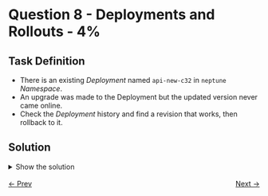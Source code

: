 # Question 8 - Deployments and Rollouts - 4%

## Task Definition

- There is an existing *Deployment* named `api-new-c32` in `neptune` *Namespace*.
- An upgrade was made to the Deployment but the updated version never came online.
- Check the *Deployment* history and find a revision that works, then rollback to it.

## Solution

<details>
  <summary>Show the solution</summary>

### List the Deployment

```shell
k -n neptune get deploy api-new-c32
NAME          READY   UP-TO-DATE   AVAILABLE   AGE
api-new-c32   0/3     1            0           71s
```

### List the Pods

You could get something different.

```shell
k -n neptune get pods
NAME                           READY   STATUS             RESTARTS   AGE
api-new-c32-5957d59bcb-mkgtb   0/1     ErrImagePull       0          64s
api-new-c32-79b499db9f-jfbjr   1/1     Running            0          65s
api-new-c32-79b499db9f-mmdtc   1/1     Running            0          65s
api-new-c32-c9cdb5f85-lmchm    0/1     ImagePullBackOff   0          64s
```

### Check Deployment History

```shell
k -n neptune rollout history deployment/api-new-c32
deployment.apps/api-new-c32 
REVISION  CHANGE-CAUSE
1         <none>
2         kubectl set image deployment/api-new-c32 nginx=bitnami/nginx:1.26.2 --namespace=neptune --record=true
3         kubectl set image deployment/api-new-c32 nginx=bitnami/nginx:1.26.3 --namespace=neptune --record=true
4         kubectl set image deployment/api-new-c32 nginx=bitnami/nginx:1.26.4 --namespace=neptune --record=true
5         kubectl set image deployment/api-new-c32 nginx=bitnami/nginx:1.26.5 --namespace=neptune --record=true
```

### Rollback to Working Revision

```shell
k -n neptune rollout undo deployment/api-new-c32 --to-revision=1
deployment.apps/api-new-c32 rolled back
```

### Validate the Deployment

```shell
k -n neptune get deploy api-new-c32
NAME          READY   UP-TO-DATE   AVAILABLE   AGE
api-new-c32   3/3     3            3           8m46s
```

### Validate Pods in the Deployment

```shell
k -n neptune get pods
NAME                           READY   STATUS    RESTARTS   AGE
api-new-c32-79b499db9f-drjff   1/1     Running   0          103s
api-new-c32-79b499db9f-g9hgz   1/1     Running   0          105s
api-new-c32-79b499db9f-w4ml7   1/1     Running   0          97s
```

### Validate Deployment History (not necessary)

````shell
k -n neptune rollout history deployment/api-new-c32
deployment.apps/api-new-c32 
REVISION  CHANGE-CAUSE
2         kubectl set image deployment/api-new-c32 nginx=bitnami/nginx:1.26.2 --namespace=neptune --record=true
3         kubectl set image deployment/api-new-c32 nginx=bitnami/nginx:1.26.3 --namespace=neptune --record=true
4         kubectl set image deployment/api-new-c32 nginx=bitnami/nginx:1.26.4 --namespace=neptune --record=true
5         kubectl set image deployment/api-new-c32 nginx=bitnami/nginx:1.26.5 --namespace=neptune --record=true
6         <none>
````

## Resources

- [Update resources](https://kubernetes.io/docs/reference/kubectl/quick-reference/#updating-resources)

</details>

<br>
<div style="display: flex; justify-content: space-between;">
  <a href="07-pods-and-namespaces.md" style="text-align: left;">&larr; Prev</a>
  <a href="09-pod-to-deployment.md" style="text-align: right;">Next &rarr;</a>
</div>